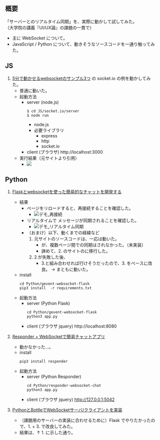 ## 概要
「サーバーとのリアルタイム同期」を、実際に動かして試してみた。  
（大学院の講義『UI/UX論』の課題の一貫で）  
- 主に WebSocket について。
- JavaScript / Python について、動きそうなソースコードを一通り触ってみた。 


## JS
1. [5分で動かせるwebsocketのサンプル3つ](https://qiita.com/okumurakengo/items/a8ccea065f5659d1a1de) の socket.io の例を動かしてみた。
   - 普通に動いた。
   - 起動方法
     - server (node.js)
         ```
         $ cd JS/socket.io/server
         $ node run
         ```
       - node.js
       - 必要ライブラリ
         - express
         - http
         - socket.io
     - client (ブラウザ)
         http://localhost:3000
   - 実行結果（元サイトより引用）
     - ![](https://qiita-user-contents.imgix.net/https%3A%2F%2Fqiita-image-store.s3.amazonaws.com%2F0%2F142910%2Fa02daae2-b27d-7456-bbf7-0ba3379110e5.gif?ixlib=rb-1.2.2&auto=format&gif-q=60&q=75&w=1400&fit=max&s=d3fbedd021c08946e42d7a58841ee240)




## Python
1. [Flaskとwebsocketを使った簡易的なチャットを開発する](https://note.com/shimakaze_soft/n/n99b47eccd915)
   - 結果
     - ページをリロードすると、再接続することを確認した。
       - ![デモ_再接続](https://user-images.githubusercontent.com/23465225/89506116-95547e00-d805-11ea-832c-adbf0492a0e5.gif)
     - リアルタイムで メッセージが同期されることを確認した。
       - ![デモ_リアルタイム同期](https://user-images.githubusercontent.com/23465225/89508522-fdf12a00-d808-11ea-93ee-faaad77789df.gif)
     - （おまけ）以下、動くまでの経緯など
       1. 元サイトのソースコードは、一応は動いた。
          - が、複数ページ間での同期はされなかった。（未実装）
          - 諦めて、2. のサイトのに移行した。
       2. 2.が失敗した後、
          - 3.と組み合わせれば行けそうだったので、3. をベースに改良。
            → まともに動いた。
   - install
        ```
        cd Python/gevent-websocket-flask
        pip3 install  -r requirements.txt
        ```
   - 起動方法
     - server (Python Flask)
        ```
        cd Python/gevent-websocket-flask
        python3 app.py
        ```
     - client (ブラウザ jquery)
        http://localhost:8080

2. [Responder + WebSocketで簡易チャットアプリ](https://qiita.com/KeisukeToyota/items/6da58ef0152bb14869ff)
   - 動かなかった...。
   - install
        ```
        pip3 install responder
        ```
   - 起動方法
     - server (Python Responder)
        ```
        cd Python/responder-websocket-chat
        python3 app.py
        ```
     - client (ブラウザ jquery)
        http://127.0.0.1:5042

3. [PythonとBottleでWebSocketサーバ/クライアントを実装](https://doitu.info/blog/5aabc92d31e68500964d9255)
   - （課題用のサーバーの実装に合わせるために）Flask でやりたかったので、1. + 3. で改良してみた。 
   - 結果は、↑ 1. に示した通り。
